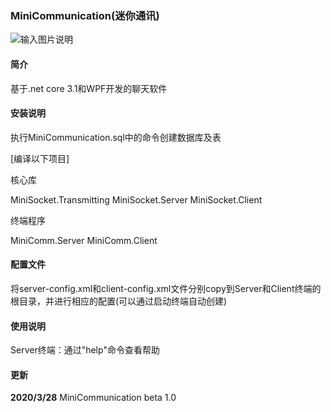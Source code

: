 ### MiniCommunication(迷你通讯)

![输入图片说明](https://images.gitee.com/uploads/images/2020/0328/225736_8f061161_7379074.png "0.png")

#### 简介

基于.net core 3.1和WPF开发的聊天软件

#### 安装说明

执行MiniCommunication.sql中的命令创建数据库及表

[编译以下项目]

核心库

MiniSocket.Transmitting
MiniSocket.Server
MiniSocket.Client

终端程序

MiniComm.Server
MiniComm.Client

#### 配置文件

将server-config.xml和client-config.xml文件分别copy到Server和Client终端的根目录，并进行相应的配置(可以通过启动终端自动创建)

#### 使用说明

Server终端：通过"help"命令查看帮助

#### 更新

**2020/3/28** 
MiniCommunication beta 1.0